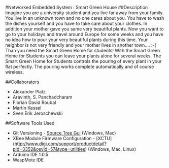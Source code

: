 #Networked Embedded System : Smart Green House
##Description
Imagine you are a university student and you live far away from your family. You live in an unknown town and no one cares about you. You have to wash the dishes yourself and you have to take care about your clothes. In addition your mother gave you same very beautiful plants. Now you want to go to your holidays and travel around Europe for some weeks and you have no idea how to pour your very beautiful plants during this time. Your neighbor is not very friendly and your mother lives in another town.... :-(
Than you need the Smart Green Home for students!
With the Smart Green Home for Students you can leave your plants alone for several weeks. The Smart Green Home for Students controls the pouring of every plant in your flat perfectly. The pouring works complete automatically and of course wireless.

##Collaborators
* Alexander Platz
* Aravinth, S. Panchadcharam
* Florian David Roubal
* Martin Kessel
* Sven Erik Jeroschewski


##Software Tools Used
* Git Versioning - [Source Tree Gui](https://www.atlassian.com/software/sourcetree) (Windows, Mac)
* XBee Module Firmware Configuration - [XCTU] (http://www.digi.com/support/productdetail?pid=3352&osvid=57&type=utilities) (Windows, Mac, Linux)
* Arduino IDE 1.0.5
* WaspMote IDE 